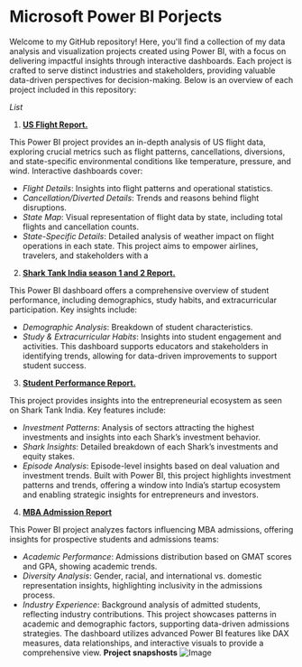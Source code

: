 # Microsoft Power BI Porjects

Welcome to my GitHub repository! Here, you'll find a collection of my data analysis and visualization projects created using Power BI, with a focus on delivering impactful insights through interactive dashboards. Each project is crafted to serve distinct industries and stakeholders, providing valuable data-driven perspectives for decision-making. Below is an overview of each project included in this repository:

*List*
1. **[US Flight Report.](https://github.com/AbhishekBiswas-github/Microsoft_PowerBI_Projects/tree/main/us_flights_report)**

This Power BI project provides an in-depth analysis of US flight data, exploring crucial metrics such as flight patterns, cancellations, diversions, and state-specific environmental conditions like temperature, pressure, and wind. Interactive dashboards cover: <br>
* *Flight Details*: Insights into flight patterns and operational statistics.
* *Cancellation/Diverted Details*: Trends and reasons behind flight disruptions.
* *State Map*: Visual representation of flight data by state, including total flights and cancellation counts.
* *State-Specific Details*: Detailed analysis of weather impact on flight operations in each state. This project aims to empower airlines, travelers, and stakeholders with a

2. **[Shark Tank India season 1 and 2 Report.](https://github.com/AbhishekBiswas-github/Microsoft_PowerBI_Projects/tree/main/shark_tank_report)**
   
This Power BI dashboard offers a comprehensive overview of student performance, including demographics, study habits, and extracurricular participation. Key insights include:<br>
* *Demographic Analysis*: Breakdown of student characteristics.
* *Study & Extracurricular Habits*: Insights into student engagement and activities. This dashboard supports educators and stakeholders in identifying trends, allowing for data-driven improvements to support student success.

3. **[Student Performance Report.](https://github.com/AbhishekBiswas-github/Microsoft_PowerBI_Projects/tree/main/student_performance_report)**
   
This project provides insights into the entrepreneurial ecosystem as seen on Shark Tank India. Key features include:<br>
* *Investment Patterns*: Analysis of sectors attracting the highest investments and insights into each Shark’s investment behavior.
* *Shark Insights*: Detailed breakdown of each Shark’s investments and equity stakes.
* *Episode Analysis*: Episode-level insights based on deal valuation and investment trends. Built with Power BI, this project highlights investment patterns and trends, offering a window into India’s startup ecosystem and enabling strategic insights for entrepreneurs and investors.

4. **[MBA Admission Report](https://github.com/AbhishekBiswas-github/Microsoft_PowerBI_Projects/tree/main/MBA%20Admission%20Report)**

This Power BI project analyzes factors influencing MBA admissions, offering insights for prospective students and admissions teams:<br>
* *Academic Performance*: Admissions distribution based on GMAT scores and GPA, showing academic trends.
* *Diversity Analysis*: Gender, racial, and international vs. domestic representation insights, highlighting inclusivity in the admissions process.
* *Industry Experience*: Background analysis of admitted students, reflecting industry contributions. This project showcases patterns in academic and demographic factors, supporting data-driven admissions strategies. The dashboard utilizes advanced Power BI features like DAX measures, data relationships, and interactive visuals to provide a comprehensive view.
**Project snapshosts**
![Image](https://github.com/user-attachments/assets/90ba036a-8029-4ac4-97b5-f3fa226e23e1)


